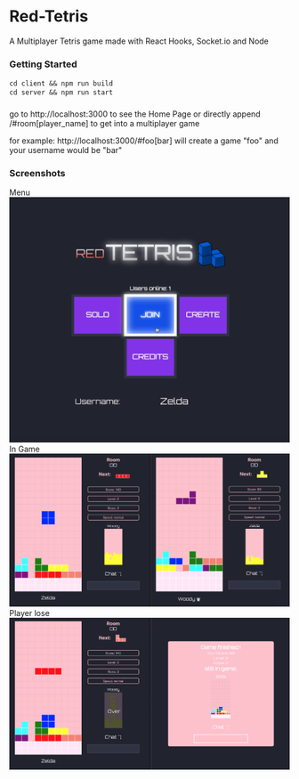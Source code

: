 # Red-Tetris
A Multiplayer Tetris game made with React Hooks, Socket.io and Node


### Getting Started

```
cd client && npm run build
cd server && npm run start
```

### 
go to http://localhost:3000 to see the Home Page
or directly append /#room[player_name]
to get into a multiplayer game

for example: http://localhost:3000/#foo[bar] will create a game "foo" and your username would be "bar"


### Screenshots

Menu
![Alt text](/client/public/img1.png?raw=true "Title")
In Game
![Alt text](/client/public/img2.png?raw=true "Title")
Player lose
![Alt text](/client/public/img3.png?raw=true "Title")

